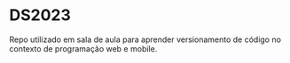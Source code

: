 # DS2023
Repo utilizado em sala de aula para aprender versionamento de código no contexto de programação web e mobile.
